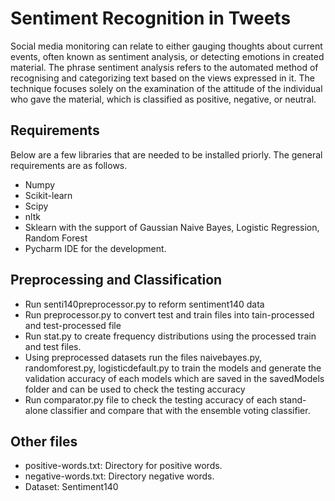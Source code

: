 # Sentiment Recognition in Tweets

Social media monitoring can relate to either gauging thoughts about current events, often known as sentiment analysis, or detecting emotions in created material. The phrase sentiment analysis refers to the automated method of recognising and categorizing text based on the views expressed in it. The technique focuses solely on the examination of the attitude of the individual who gave the material, which is classified as positive, negative, or neutral. 

## Requirements
Below are a few libraries that are needed to be installed priorly. The general requirements are as follows.
- Numpy
- Scikit-learn
- Scipy
- nltk
- Sklearn with the support of Gaussian Naive Bayes, Logistic Regression, Random Forest
- Pycharm IDE for the development.

## Preprocessing and Classification
- Run senti140preprocessor.py to reform sentiment140 data
- Run preprocessor.py to convert test and train files into tain-processed and test-processed file
- Run stat.py to create frequency distributions using the processed train and test files.
- Using preprocessed datasets run the files naivebayes.py, randomforest.py, logisticdefault.py to train the models and generate the validation accuracy of each models which are saved in the savedModels folder and can be used to check the testing accuracy
- Run comparator.py file to check the testing accuracy of each stand-alone classifier and compare that with the ensemble voting classifier.

## Other files
- positive-words.txt: Directory for positive words.
- negative-words.txt: Directory negative words.
- Dataset: Sentiment140
 
 

